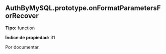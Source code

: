 ## AuthByMySQL.prototype.onFormatParametersForRecover

**Tipo:** function

**Índice de propiedad:** 31

Por documentar.



